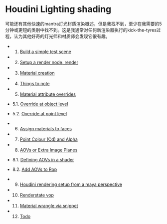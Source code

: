 # Houdini Lighting shading

可能还有其他快速的mantra灯光材质渲染概述，但是我找不到，至少在我需要的5分钟或更短的类别中找不到。这是我通常对任何新渲染器执行的kick-the-tyres过程，认为其他好奇的灯光师和材质师会发现它很有趣。


* 1. [Build a simple test scene]()

* 2. [Setup a render node, render]()

* 3. [Material creation]()

* 4. [Things to note]()

* 5. [Material attribute overrides]()

* 5.1. [Override at object level]()
        
* 5.2. [Override at point level]()
        
* 6. [Assign materials to faces]()

* 7. [Point Colour (Cd) and Alpha]()

* 8. [AOVs or Extra Image Planes]()

* 8.1. [Defining AOVs in a shader]()

* 8.2. [Add AOVs to Rop]()

* 9. [Houdini rendering setup from a maya perspective]()

* 10. [Renderstate vop]()

* 11. [Material wrangle via snippet]()

* 12. [Todo]()

